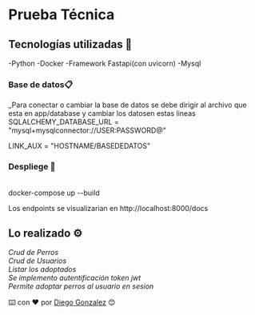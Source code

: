 # Prueba Técnica


## Tecnologías utilizadas 🚀

-Python
-Docker
-Framework Fastapi(con uvicorn)
-Mysql




### Base de datos📋

_Para conectar o cambiar la base de datos  se debe dirigir al archivo que esta en
app/database y cambiar los datosen estas lineas<br>
SQLALCHEMY_DATABASE_URL = "mysql+mysqlconnector://USER:PASSWORD@"

LINK_AUX = "HOSTNAME/BASEDEDATOS"

### Despliege 🔧
<br>
docker-compose up --build 

Los endpoints se visualizarian en http://localhost:8000/docs


## Lo realizado ⚙️

_Crud de Perros_<br>
_Crud de Usuarios_<br>
_Listar los adoptados_<br>
_Se implemento autentificación token jwt_<br>
_Permite adoptar perros al usuario en sesion_<br>

⌨️ con ❤️ por [Diego Gonzalez](https://www.linkedin.com/in/diegogonzalez97/) 😊
